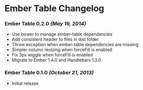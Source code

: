 # Ember Table Changelog

### Ember Table 0.2.0 _(May 19, 2014)_

* Use bower to manage ember-table dependencies
* Add consistent header to files in dist folder
* Throw exception when ember-table dependencies are missing
* Simpler column resizing when forceFill is enabled
* Fix 3px wiggle when forceFill is enabled
* Migrate to Ember 1.4.0 and Handlebars 1.3.0

### Ember Table 0.1.0 _(October 21, 2013)_

* Initial release

